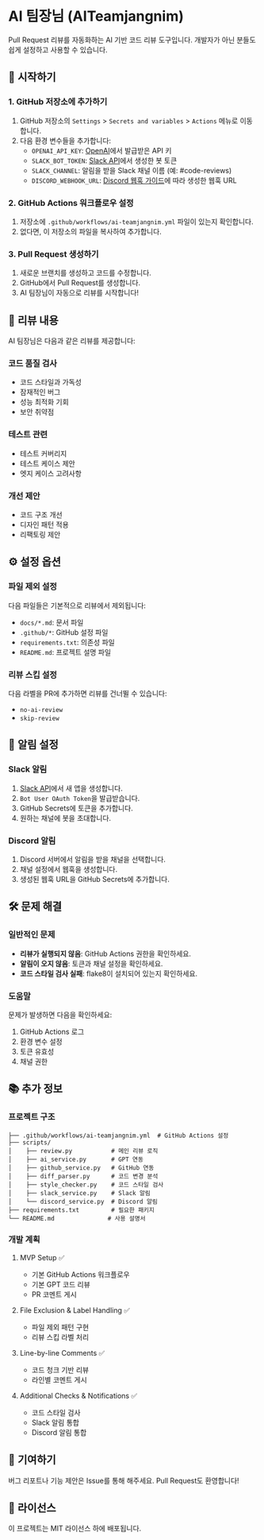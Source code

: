 # AI 팀장님 (AITeamjangnim)

Pull Request 리뷰를 자동화하는 AI 기반 코드 리뷰 도구입니다. 개발자가 아닌 분들도 쉽게 설정하고 사용할 수 있습니다.

## 🚀 시작하기

### 1. GitHub 저장소에 추가하기

1. GitHub 저장소의 `Settings` > `Secrets and variables` > `Actions` 메뉴로 이동합니다.
2. 다음 환경 변수들을 추가합니다:
   - `OPENAI_API_KEY`: [OpenAI](https://platform.openai.com/api-keys)에서 발급받은 API 키
   - `SLACK_BOT_TOKEN`: [Slack API](https://api.slack.com/apps)에서 생성한 봇 토큰
   - `SLACK_CHANNEL`: 알림을 받을 Slack 채널 이름 (예: #code-reviews)
   - `DISCORD_WEBHOOK_URL`: [Discord 웹훅 가이드](https://support.discord.com/hc/ko/articles/228383668-%EC%9B%B9%ED%9B%85-%EA%B0%80%EC%9D%B4%EB%93%9C)에 따라 생성한 웹훅 URL

### 2. GitHub Actions 워크플로우 설정

1. 저장소에 `.github/workflows/ai-teamjangnim.yml` 파일이 있는지 확인합니다.
2. 없다면, 이 저장소의 파일을 복사하여 추가합니다.

### 3. Pull Request 생성하기

1. 새로운 브랜치를 생성하고 코드를 수정합니다.
2. GitHub에서 Pull Request를 생성합니다.
3. AI 팀장님이 자동으로 리뷰를 시작합니다!

## 📝 리뷰 내용

AI 팀장님은 다음과 같은 리뷰를 제공합니다:

### 코드 품질 검사
- 코드 스타일과 가독성
- 잠재적인 버그
- 성능 최적화 기회
- 보안 취약점

### 테스트 관련
- 테스트 커버리지
- 테스트 케이스 제안
- 엣지 케이스 고려사항

### 개선 제안
- 코드 구조 개선
- 디자인 패턴 적용
- 리팩토링 제안

## ⚙️ 설정 옵션

### 파일 제외 설정
다음 파일들은 기본적으로 리뷰에서 제외됩니다:
- `docs/*.md`: 문서 파일
- `.github/*`: GitHub 설정 파일
- `requirements.txt`: 의존성 파일
- `README.md`: 프로젝트 설명 파일

### 리뷰 스킵 설정
다음 라벨을 PR에 추가하면 리뷰를 건너뛸 수 있습니다:
- `no-ai-review`
- `skip-review`

## 📨 알림 설정

### Slack 알림
1. [Slack API](https://api.slack.com/apps)에서 새 앱을 생성합니다.
2. `Bot User OAuth Token`을 발급받습니다.
3. GitHub Secrets에 토큰을 추가합니다.
4. 원하는 채널에 봇을 초대합니다.

### Discord 알림
1. Discord 서버에서 알림을 받을 채널을 선택합니다.
2. 채널 설정에서 웹훅을 생성합니다.
3. 생성된 웹훅 URL을 GitHub Secrets에 추가합니다.

## 🛠️ 문제 해결

### 일반적인 문제
- **리뷰가 실행되지 않음**: GitHub Actions 권한을 확인하세요.
- **알림이 오지 않음**: 토큰과 채널 설정을 확인하세요.
- **코드 스타일 검사 실패**: flake8이 설치되어 있는지 확인하세요.

### 도움말
문제가 발생하면 다음을 확인하세요:
1. GitHub Actions 로그
2. 환경 변수 설정
3. 토큰 유효성
4. 채널 권한

## 📚 추가 정보

### 프로젝트 구조
```
├── .github/workflows/ai-teamjangnim.yml  # GitHub Actions 설정
├── scripts/
│    ├── review.py           # 메인 리뷰 로직
│    ├── ai_service.py       # GPT 연동
│    ├── github_service.py   # GitHub 연동
│    ├── diff_parser.py      # 코드 변경 분석
│    ├── style_checker.py    # 코드 스타일 검사
│    ├── slack_service.py    # Slack 알림
│    └── discord_service.py  # Discord 알림
├── requirements.txt         # 필요한 패키지
└── README.md               # 사용 설명서
```

### 개발 계획
1. MVP Setup ✅
   - 기본 GitHub Actions 워크플로우
   - 기본 GPT 코드 리뷰
   - PR 코멘트 게시

2. File Exclusion & Label Handling ✅
   - 파일 제외 패턴 구현
   - 리뷰 스킵 라벨 처리

3. Line-by-line Comments ✅
   - 코드 청크 기반 리뷰
   - 라인별 코멘트 게시

4. Additional Checks & Notifications ✅
   - 코드 스타일 검사
   - Slack 알림 통합
   - Discord 알림 통합

## 🤝 기여하기

버그 리포트나 기능 제안은 Issue를 통해 해주세요. Pull Request도 환영합니다!

## 📄 라이선스

이 프로젝트는 MIT 라이선스 하에 배포됩니다.

